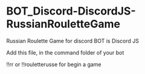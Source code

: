 # BOT_Discord-DiscordJS-RussianRouletteGame
Russian Roulette Game for discord BOT is Discord JS

Add this file, in the command folder of your bot

!!rr or !!rouletterusse for begin a game

